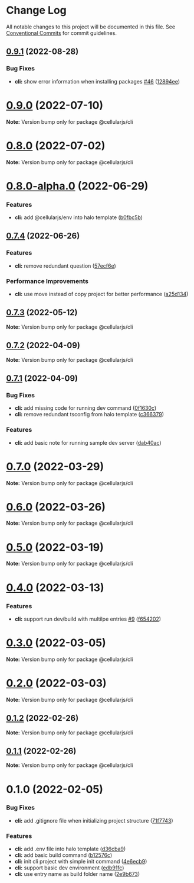 # Change Log

All notable changes to this project will be documented in this file.
See [Conventional Commits](https://conventionalcommits.org) for commit guidelines.

## [0.9.1](https://github.com/cellularjs/cellularjs/compare/v0.9.0...v0.9.1) (2022-08-28)


### Bug Fixes

* **cli:** show error information when installing packages [#46](https://github.com/cellularjs/cellularjs/issues/46) ([12894ee](https://github.com/cellularjs/cellularjs/commit/12894ee0c147a801deecc95adb9ca125054ec4fd))






# [0.9.0](https://github.com/cellularjs/cellularjs/compare/v0.8.0...v0.9.0) (2022-07-10)

**Note:** Version bump only for package @cellularjs/cli






# [0.8.0](https://github.com/cellularjs/cellularjs/compare/v0.8.0-alpha.0...v0.8.0) (2022-07-02)

**Note:** Version bump only for package @cellularjs/cli





# [0.8.0-alpha.0](https://github.com/cellularjs/cellularjs/compare/v0.7.4...v0.8.0-alpha.0) (2022-06-29)


### Features

* **cli:** add @cellularjs/env into halo template ([b0fbc5b](https://github.com/cellularjs/cellularjs/commit/b0fbc5bec0020534969a28b183d77810ee2b04ac))





## [0.7.4](https://github.com/cellularjs/cellularjs/compare/v0.7.3...v0.7.4) (2022-06-26)


### Features

* **cli:** remove redundant question ([57ecf6e](https://github.com/cellularjs/cellularjs/commit/57ecf6efdb1cfae7bb48612c0d9651c6a0c01580))


### Performance Improvements

* **cli:** use move instead of copy project for better performance ([a25d134](https://github.com/cellularjs/cellularjs/commit/a25d134034e38e936002c665920411e9c75e61ee))






## [0.7.3](https://github.com/cellularjs/cellularjs/compare/v0.7.2...v0.7.3) (2022-05-12)

**Note:** Version bump only for package @cellularjs/cli





## [0.7.2](https://github.com/cellularjs/cellularjs/compare/v0.7.1...v0.7.2) (2022-04-09)

**Note:** Version bump only for package @cellularjs/cli





## [0.7.1](https://github.com/cellularjs/cellularjs/compare/v0.7.0...v0.7.1) (2022-04-09)


### Bug Fixes

* **cli:** add missing code for running dev command ([0f1630c](https://github.com/cellularjs/cellularjs/commit/0f1630c902cf111e662c65bff7ca7a1da85b14ef))
* **cli:** remove redundant tsconfig from halo template ([c366379](https://github.com/cellularjs/cellularjs/commit/c3663797b01cfe0984038bcc4fdb37219ad88ed6))


### Features

* **cli:** add basic note for running sample dev server ([dab40ac](https://github.com/cellularjs/cellularjs/commit/dab40ac983fb0a4d4c7a8215223cf7bd36cab1bd))





# [0.7.0](https://github.com/cellularjs/cellularjs/compare/v0.6.0...v0.7.0) (2022-03-29)

**Note:** Version bump only for package @cellularjs/cli





# [0.6.0](https://github.com/cellularjs/cellularjs/compare/v0.5.0...v0.6.0) (2022-03-26)

**Note:** Version bump only for package @cellularjs/cli






# [0.5.0](https://github.com/cellularjs/cellularjs/compare/v0.4.0...v0.5.0) (2022-03-19)

**Note:** Version bump only for package @cellularjs/cli






# [0.4.0](https://github.com/cellularjs/cellularjs/compare/v0.3.0...v0.4.0) (2022-03-13)


### Features

* **cli:** support run dev/build with multilpe entries [#9](https://github.com/cellularjs/cellularjs/issues/9) ([f654202](https://github.com/cellularjs/cellularjs/commit/f654202c32704aa929186f444a86369c931181c7))





# [0.3.0](https://github.com/cellularjs/cellularjs/compare/v0.2.0...v0.3.0) (2022-03-05)

**Note:** Version bump only for package @cellularjs/cli






# [0.2.0](https://github.com/cellularjs/cellularjs/compare/v0.1.2...v0.2.0) (2022-03-03)

**Note:** Version bump only for package @cellularjs/cli






## [0.1.2](https://github.com/cellularjs/cellularjs/compare/v0.1.1...v0.1.2) (2022-02-26)

**Note:** Version bump only for package @cellularjs/cli





## [0.1.1](https://github.com/cellularjs/cellularjs/compare/v0.1.0...v0.1.1) (2022-02-26)

**Note:** Version bump only for package @cellularjs/cli






# 0.1.0 (2022-02-05)


### Bug Fixes

* **cli:** add .gitignore file when initializing project structure ([71f7743](https://github.com/cellularjs/cellularjs/commit/71f7743f9d54a46876871e792159db6b229d5dae))


### Features

* **cli:** add .env file into halo template ([d36cba9](https://github.com/cellularjs/cellularjs/commit/d36cba989a471613f945960f5bafc1a8145ac19a))
* **cli:** add basic build command ([b12576c](https://github.com/cellularjs/cellularjs/commit/b12576c8a142c233ccd029cedef23ed44eb2bcc0))
* **cli:** init cli project with simple init command ([4e6ecb9](https://github.com/cellularjs/cellularjs/commit/4e6ecb94b09263098e88c668a3b83df422328e34))
* **cli:** support basic dev environment ([edb91fc](https://github.com/cellularjs/cellularjs/commit/edb91fc234d3fc977b23bec5fa683d9932b80de7))
* **cli:** use entry name as build folder name ([2e9b673](https://github.com/cellularjs/cellularjs/commit/2e9b6737ab5f971a3e172e7f262d9622b8d54d6c))
